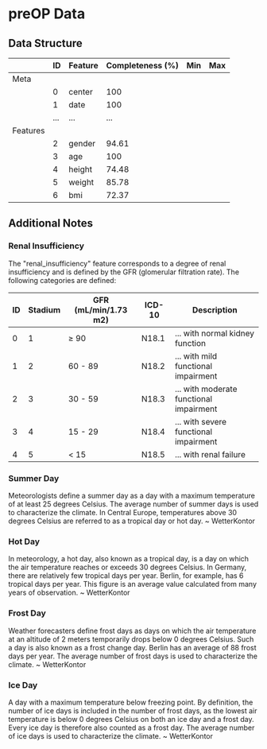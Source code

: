 # preOP Data

## Data Structure

|          | ID  | Feature | Completeness (%) | Min | Max |
| -------- | --- | ------- | ---------------- | --- | --- |
| Meta     |     |         |                  |     |     |
|          | 0   | center  | 100              |     |     |
|          | 1   | date    | 100              |     |     |
|          | ... | ...     | ...              |     |     |
| Features |     |         |                  |     |     |
|          | 2   | gender  | 94.61            |     |     |
|          | 3   | age     | 100              |     |     |
|          | 4   | height  | 74.48            |     |     |
|          | 5   | weight  | 85.78            |     |     |
|          | 6   | bmi     | 72.37            |     |     |

## Additional Notes

### Renal Insufficiency
The "renal_insufficiency" feature corresponds to a degree of renal insufficiency and is defined by the GFR (glomerular filtration rate). The following categories are defined:

| ID  | Stadium | GFR (mL/min/1.73 m2) | ICD-10 | Description                             |
| --- | ------- | -------------------- | ------ | --------------------------------------- |
| 0   | 1       | ≥ 90                 | N18.1  | ... with normal kidney function         |
| 1   | 2       | 60 - 89              | N18.2  | ... with mild functional impairment     |
| 2   | 3       | 30 - 59              | N18.3  | ... with moderate functional impairment |
| 3   | 4       | 15 - 29              | N18.4  | ... with severe functional impairment   |
| 4   | 5       | < 15                 | N18.5  | ... with renal failure                  |

### Summer Day
Meteorologists define a summer day as a day with a maximum temperature of at least 25 degrees Celsius. The average number of summer days is used to characterize the climate. In Central Europe, temperatures above 30 degrees Celsius are referred to as a tropical day or hot day. ~ WetterKontor

### Hot Day
In meteorology, a hot day, also known as a tropical day, is a day on which the air temperature reaches or exceeds 30 degrees Celsius. In Germany, there are relatively few tropical days per year. Berlin, for example, has 6 tropical days per year. This figure is an average value calculated from many years of observation. ~ WetterKontor

### Frost Day
Weather forecasters define frost days as days on which the air temperature at an altitude of 2 meters temporarily drops below 0 degrees Celsius. Such a day is also known as a frost change day. Berlin has an average of 88 frost days per year. The average number of frost days is used to characterize the climate. ~ WetterKontor

### Ice Day
A day with a maximum temperature below freezing point. By definition, the number of ice days is included in the number of frost days, as the lowest air temperature is below 0 degrees Celsius on both an ice day and a frost day. Every ice day is therefore also counted as a frost day. The average number of ice days is used to characterize the climate. ~ WetterKontor

